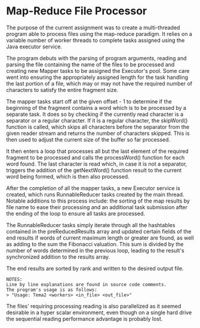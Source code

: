 # Map-Reduce File Processor


The purpose of the current assignment was to create a multi-threaded
program able to process files using the map-reduce paradigm. It relies on
a variable number of worker threads to complete tasks assigned using the
Java executor service.
    
The program debuts with the parsing of program arguments, reading and
parsing the file containing the name of the files to be processed and creating
new Mapper tasks to be assigned the Executor's pool. Some care went into
ensuring the appropriately assigned length for the task handling the last
portion of a file, which may or may not have the required number of characters
to satisfy the entire fragment size.
    
The mapper tasks start off at the given offset - 1 to determine if the
beginning of the fragment contains a word which is to be processed by a
separate task. It does so by checking if the currently read character is
a separator or a regular character. If it is a regular character, the
skipWord() function is called, which skips all characters before the separator
from the given reader stream and returns the number of characters skipped.
This is then used to adjust the current size of the buffer so far processed.

It then enters a loop that processes all but the last element of the
required fragment to be processed and calls the processWord() function for
each word found. The last character is read which, in case it is not a
separator, triggers the addition of the getNextWord() function result to
the current word being formed, which is then also processed.

After the completion of all the mapper tasks, a new Executor service is
created, which runs RunnableReducer tasks created by the main thread.
Notable additions to this process include: the sorting of the map results by
file name to ease their processing and an additional task submission after the
ending of the loop to ensure all tasks are processed.

The RunnableReducer tasks simply iterate through all the hashtables
contained in the preReducedResults array and updated certain fields of the
end results if words of current maximum length or greater are found, as well
as adding to the sum the Fibonacci valuation. This sum is divided by the
number of words determined in the previous loop, leading to the result's
synchronized addition to the results array.

The end results are sorted by rank and written to the desired output file.

    NOTES:
    Line by line explanations are found in source code comments.
    The program's usage is as follows:
    > "Usage: Tema2 <workers> <in_file> <out_file>"

   The files' requiring processing reading is also parallelized as it seemed
desirable in a hyper scalar environment, even though on a single hard drive
the sequential reading performance advantage is probably lost.

